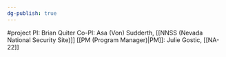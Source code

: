 ```yaml
---
dg-publish: true
---
```

#project
PI: Brian Quiter
Co-PI: Asa (Von) Sudderth, [[NNSS (Nevada National Security Site)]]
[[PM (Program Manager)|PM]]: Julie Gostic, [[NA-22]]